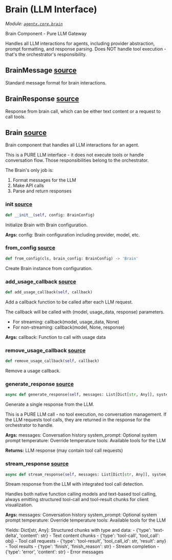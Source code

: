 # Brain (LLM Interface)

*Module: [`agentx.core.brain`](https://github.com/dustland/agentx/blob/main/src/agentx/core/brain.py)*

Brain Component - Pure LLM Gateway

Handles all LLM interactions for agents, including provider abstraction,
prompt formatting, and response parsing. Does NOT handle tool execution -
that's the orchestrator's responsibility.

## BrainMessage <a href="https://github.com/dustland/agentx/blob/main/src/agentx/core/brain.py#L23" class="source-link" title="View source code">source</a>

Standard message format for brain interactions.

## BrainResponse <a href="https://github.com/dustland/agentx/blob/main/src/agentx/core/brain.py#L33" class="source-link" title="View source code">source</a>

Response from brain call, which can be either text content or a request to call tools.

## Brain <a href="https://github.com/dustland/agentx/blob/main/src/agentx/core/brain.py#L43" class="source-link" title="View source code">source</a>

Brain component that handles all LLM interactions for an agent.

This is a PURE LLM interface - it does not execute tools or handle
conversation flow. Those responsibilities belong to the orchestrator.

The Brain's only job is:
1. Format messages for the LLM
2. Make API calls
3. Parse and return responses

### __init__ <a href="https://github.com/dustland/agentx/blob/main/src/agentx/core/brain.py#L56" class="source-link" title="View source code">source</a>

```python
def __init__(self, config: BrainConfig)
```

Initialize Brain with Brain configuration.

**Args:**
    config: Brain configuration including provider, model, etc.

### from_config <a href="https://github.com/dustland/agentx/blob/main/src/agentx/core/brain.py#L68" class="source-link" title="View source code">source</a>

```python
def from_config(cls, brain_config: BrainConfig) -> 'Brain'
```

Create Brain instance from configuration.

### add_usage_callback <a href="https://github.com/dustland/agentx/blob/main/src/agentx/core/brain.py#L72" class="source-link" title="View source code">source</a>

```python
def add_usage_callback(self, callback)
```

Add a callback function to be called after each LLM request.

The callback will be called with (model, usage_data, response) parameters.
- For streaming: callback(model, usage_data, None)
- For non-streaming: callback(model, None, response)

**Args:**
    callback: Function to call with usage data

### remove_usage_callback <a href="https://github.com/dustland/agentx/blob/main/src/agentx/core/brain.py#L85" class="source-link" title="View source code">source</a>

```python
def remove_usage_callback(self, callback)
```

Remove a usage callback.

### generate_response <a href="https://github.com/dustland/agentx/blob/main/src/agentx/core/brain.py#L210" class="source-link" title="View source code">source</a>

```python
async def generate_response(self, messages: List[Dict[str, Any]], system_prompt: Optional[str] = None, temperature: Optional[float] = None, tools: Optional[List[Dict[str, Any]]] = None, json_mode: bool = False) -> BrainResponse
```

Generate a single response from the LLM.

This is a PURE LLM call - no tool execution, no conversation management.
If the LLM requests tool calls, they are returned in the response for
the orchestrator to handle.

**Args:**
    messages: Conversation history
    system_prompt: Optional system prompt
    temperature: Override temperature
    tools: Available tools for the LLM

**Returns:**
    LLM response (may contain tool call requests)

### stream_response <a href="https://github.com/dustland/agentx/blob/main/src/agentx/core/brain.py#L268" class="source-link" title="View source code">source</a>

```python
async def stream_response(self, messages: List[Dict[str, Any]], system_prompt: Optional[str] = None, temperature: Optional[float] = None, tools: Optional[List[Dict[str, Any]]] = None) -> AsyncGenerator[Dict[str, Any], None]
```

Stream response from the LLM with integrated tool call detection.

Handles both native function calling models and text-based tool calling,
always emitting structured tool-call and tool-result chunks for client visualization.

**Args:**
    messages: Conversation history
    system_prompt: Optional system prompt
    temperature: Override temperature
    tools: Available tools for the LLM

Yields:
    Dict[str, Any]: Structured chunks with type and data:
    - {'type': 'text-delta', 'content': str} - Text content chunks
    - {'type': 'tool-call', 'tool_call': obj} - Tool call requests
    - {'type': 'tool-result', 'tool_call_id': str, 'result': any} - Tool results
    - {'type': 'finish', 'finish_reason': str} - Stream completion
    - {'type': 'error', 'content': str} - Error messages
